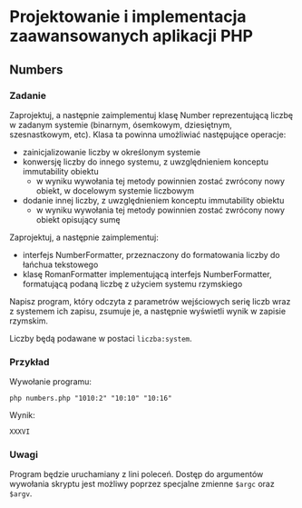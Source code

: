 # Projektowanie i implementacja zaawansowanych aplikacji PHP

## Numbers

### Zadanie

Zaprojektuj, a następnie zaimplementuj klasę Number reprezentującą liczbę w zadanym systemie (binarnym, ósemkowym, dziesiętnym, szesnastkowym, etc). Klasa ta powinna umożliwiać następujące operacje:

- zainicjalizowanie liczby w określonym systemie
- konwersję liczby do innego systemu, z uwzględnieniem konceptu immutability obiektu
    - w wyniku wywołania tej metody powinnien zostać zwrócony nowy obiekt, w docelowym systemie liczbowym
- dodanie innej liczby, z uwzględnieniem konceptu immutability obiektu
    - w wyniku wywołania tej metody powinnien zostać zwrócony nowy obiekt opisujący sumę
   
Zaprojektuj, a następnie zaimplementuj:

- interfejs NumberFormatter, przeznaczony do formatowania liczby do łańchua tekstowego
- klasę RomanFormatter implementującą interfejs NumberFormatter, formatującą podaną liczbę z użyciem systemu rzymskiego

Napisz program, który odczyta z parametrów wejściowych serię liczb wraz z systemem ich zapisu, zsumuje je, a następnie wyświetli wynik w zapisie rzymskim. 

Liczby będą podawane w postaci `liczba:system`.


### Przykład

Wywołanie programu:

```
php numbers.php "1010:2" "10:10" "10:16"
```

Wynik:

```
XXXVI
```

### Uwagi

Program będzie uruchamiany z lini poleceń. Dostęp do argumentów wywołania skryptu jest możliwy poprzez specjalne zmienne `$argc` oraz `$argv`.